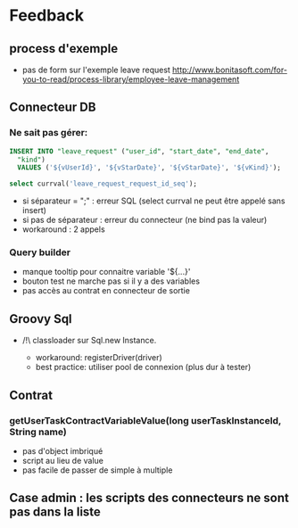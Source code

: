 # Feedback

## process d'exemple

* pas de form sur l'exemple leave request http://www.bonitasoft.com/for-you-to-read/process-library/employee-leave-management

## Connecteur DB

### Ne sait pas gérer: 

```sql
INSERT INTO "leave_request" ("user_id", "start_date", "end_date",
  "kind")
  VALUES ('${vUserId}', '${vStarDate}', '${vStarDate}', '${vKind}');

select currval('leave_request_request_id_seq');
```
    
* si séparateur = ";" : erreur SQL (select currval ne peut être appelé sans insert)
* si pas de séparateur : erreur du connecteur (ne bind pas la valeur)
* workaround : 2 appels


### Query builder 

* manque tooltip pour connaitre variable '${...}'
* bouton test ne marche pas si il y a des variables
* pas accès au contrat en connecteur de sortie

## Groovy Sql

* /!\ classloader sur Sql.new Instance.

    * workaround: registerDriver(driver)
    * best practice: utiliser pool de connexion (plus dur à tester)

## Contrat 

### getUserTaskContractVariableValue(long userTaskInstanceId, String name) 

* pas d'object imbriqué 
* script au lieu de value
* pas facile de passer de simple à multiple

## Case admin : les scripts des connecteurs ne sont pas dans la liste
